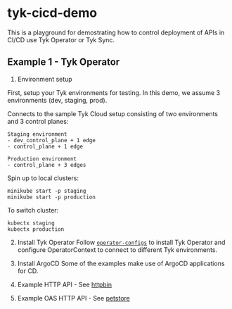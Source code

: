 # tyk-cicd-demo

This is a playground for demostrating how to control deployment of APIs in CI/CD use Tyk Operator or Tyk Sync.

## Example 1 - Tyk Operator
1. Environment setup

First, setup your Tyk environments for testing. In this demo, we assume 3 environments (dev, staging, prod).

Connects to the sample Tyk Cloud setup consisting of two environments and 3 control planes:

```
Staging environment
- dev_control_plane + 1 edge
- control_plane + 1 edge

Production environment
- control_plane + 3 edges
```

Spin up to local clusters:
```
minikube start -p staging
minikube start -p production
```

To switch cluster:
```
kubectx staging
kubectx production
```

2. Install Tyk Operator
Follow [`operator-configs`](./operator-configs/) to install Tyk Operator and configure OperatorContext to connect to different Tyk environments.

3. Install ArgoCD
Some of the examples make use of ArgoCD applications for CD.

4. Example HTTP API - See [httpbin](./httpbin/)

5. Example OAS HTTP API - See [petstore](./petstore/)
